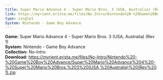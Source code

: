 ```yaml
---
title: Super Mario Advance 4 - Super Mario Bros. 3 (USA, Australia) (Rev 1)
link: https://myrient.erista.me/files/No-Intro/Nintendo%20-%20Game%20Boy%20Advance/Super%20Mario%20Advance%204%20-%20Super%20Mario%20Bros.%203%20(USA,%20Australia)%20(Rev%201).zip
type: single1
System: Nintendo - Game Boy Advance
---
```

<b>Game:</b> Super Mario Advance 4 - Super Mario Bros. 3 (USA, Australia) (Rev 1)<br>
<b>System:</b> Nintendo - Game Boy Advance<br>
<b>Collection:</b> No-Intro<br>
<b>Download:</b> https://myrient.erista.me/files/No-Intro/Nintendo%20-%20Game%20Boy%20Advance/Super%20Mario%20Advance%204%20-%20Super%20Mario%20Bros.%203%20(USA,%20Australia)%20(Rev%201).zip